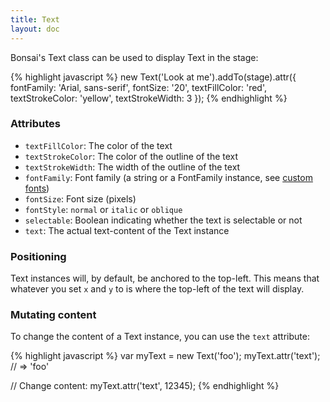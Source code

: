 ```yaml
---
title: Text
layout: doc
---
```


Bonsai's Text class can be used to display Text in the stage:

<!--runnable-->
{% highlight javascript %}
new Text('Look at me').addTo(stage).attr({
  fontFamily: 'Arial, sans-serif',
  fontSize: '20',
  textFillColor: 'red',
  textStrokeColor: 'yellow',
  textStrokeWidth: 3
});
{% endhighlight %}

### Attributes

 * `textFillColor`: The color of the text
 * `textStrokeColor`: The color of the outline of the text
 * `textStrokeWidth`: The width of the outline of the text
 * `fontFamily`: Font family (a string or a FontFamily instance, see [custom fonts](/overview/CustomFonts.html))
 * `fontSize`: Font size (pixels)
 * `fontStyle`: `normal` or `italic` or `oblique`
 * `selectable`: Boolean indicating whether the text is selectable or not
 * `text`: The actual text-content of the Text instance

### Positioning

Text instances will, by default, be anchored to the top-left. This means that
whatever you set `x` and `y` to is where the top-left of the text will display.

### Mutating content

To change the content of a Text instance, you can use the `text` attribute:

{% highlight javascript %}
var myText = new Text('foo');
myText.attr('text'); // => 'foo'

// Change content:
myText.attr('text', 12345);
{% endhighlight %}